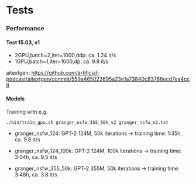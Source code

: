 # Tests

### Performance

#### Test 15.03, v1

* 2GPU,batch=2,iter=1000,ddp:   ca. 1.24 it/s
* 1GPU,batch=1,iter=1000,dp:    ca. 9.8 it/s

aitextgen: https://github.com/artificial-podcast/aitextgen/commit/559a465022695a23e1a73840c83766ecd7ea4cc8

#### Models

Training with e.g.

```shell
./bin/train_gpu.sh granger_nsfw_355_50k_v2 granger_nsfw_v2.txt
```

* granger_nsfw_124: GPT-2 124M, 50k iterations          -> training time: 1:35h, ca. 9.8 it/s
* granger_nsfw_124_100k: GPT-2 124M, 100k iterations    -> training time: 3:04h, ca. 9.5 it/s

* granger_nsfw_355_50k: GPT-2 355M, 50k iterations      -> training time: 3:48h, ca. 3.8 it/s